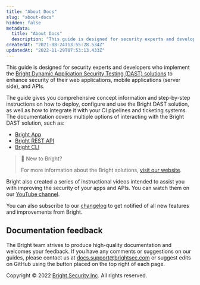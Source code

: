 ```yaml
---
title: "About Docs"
slug: "about-docs"
hidden: false
metadata: 
  title: "About Docs"
  description: "This guide is designed for security experts and developers who implement the NeuraLegion Dynamic Application Security Testing (DAST) solution to enhance security of their web applications, mobile applications (server side) and APIs."
createdAt: "2021-08-24T13:55:28.534Z"
updatedAt: "2022-11-29T07:53:13.433Z"
---
```

This guide is designed for security experts and developers who implement the [Bright Dynamic Application Security Testing (DAST) solutions](https://brightsec.com/) to enhance security of their web applications, mobile applications (server side), and APIs.

The guide gives you comprehensive concept information and step-by-step instructions on how to deploy, configure and use the Bright DAST solution, as well as how to integrate it with your CI pipelines and ticketing systems. The documentation covers multiple options of interacting with the Bright DAST solution, such as:

- [Bright App](https://app.brightsec.com)
- [Bright REST API](https://docs.brightsec.com/docs/about-bright-api)
- [Bright CLI](https://docs.brightsec.com/docs/about-bright-cli)

> 📘 New to Bright?
> 
> For more information about the Bright solutions, [visit our website](https://brightsec.com/).

Bright also created a series of instructional videos intended to assist you with improving the security of your apps and APIs. You can watch them on our [YouTube channel](https://www.youtube.com/channel/UCoIC0T1pmozq3eKLsUR2uUw).

You can also subscribe to our [changelog](https://docs.neuralegion.com/changelog.rss) to get notified of all new features and improvements from Bright. 

## Documentation feedback

The Bright team strives to produce high-quality documentation and welcomes your feedback. If you have any comments or suggestions on our guides, please contact us at [docs.support@brightsec.com](mailto:docs.support@brightsec.com) or suggest edits on GitHub using the button placed on the top right of each page. 

Copyright © 2022 <a href="https://brightsec.com/" >Bright Security Inc</a>. All rights reserved.